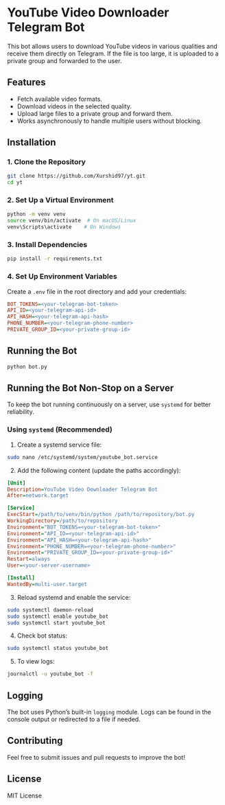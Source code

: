 # YouTube Video Downloader Telegram Bot

This bot allows users to download YouTube videos in various qualities and receive them directly on Telegram. If the file is too large, it is uploaded to a private group and forwarded to the user.

## Features

- Fetch available video formats.
- Download videos in the selected quality.
- Upload large files to a private group and forward them.
- Works asynchronously to handle multiple users without blocking.

## Installation

### 1. Clone the Repository

```sh
git clone https://github.com/Xurshid97/yt.git
cd yt
```

### 2. Set Up a Virtual Environment

```sh
python -m venv venv
source venv/bin/activate  # On macOS/Linux
venv\Scripts\activate    # On Windows
```

### 3. Install Dependencies

```sh
pip install -r requirements.txt
```

### 4. Set Up Environment Variables

Create a `.env` file in the root directory and add your credentials:

```ini
BOT_TOKENS=<your-telegram-bot-token>
API_ID=<your-telegram-api-id>
API_HASH=<your-telegram-api-hash>
PHONE_NUMBER=<your-telegram-phone-number>
PRIVATE_GROUP_ID=<your-private-group-id>
```

## Running the Bot

```sh
python bot.py
```

## Running the Bot Non-Stop on a Server

To keep the bot running continuously on a server, use `systemd` for better reliability.

### Using `systemd` (Recommended)

1. Create a systemd service file:

```sh
sudo nano /etc/systemd/system/youtube_bot.service
```

2. Add the following content (update the paths accordingly):

```ini
[Unit]
Description=YouTube Video Downloader Telegram Bot
After=network.target

[Service]
ExecStart=/path/to/venv/bin/python /path/to/repository/bot.py
WorkingDirectory=/path/to/repository
Environment="BOT_TOKENS=<your-telegram-bot-token>"
Environment="API_ID=<your-telegram-api-id>"
Environment="API_HASH=<your-telegram-api-hash>"
Environment="PHONE_NUMBER=<your-telegram-phone-number>"
Environment="PRIVATE_GROUP_ID=<your-private-group-id>"
Restart=always
User=<your-server-username>

[Install]
WantedBy=multi-user.target
```

3. Reload systemd and enable the service:

```sh
sudo systemctl daemon-reload
sudo systemctl enable youtube_bot
sudo systemctl start youtube_bot
```

4. Check bot status:

```sh
sudo systemctl status youtube_bot
```

5. To view logs:

```sh
journalctl -u youtube_bot -f
```

## Logging

The bot uses Python’s built-in `logging` module. Logs can be found in the console output or redirected to a file if needed.

## Contributing

Feel free to submit issues and pull requests to improve the bot!

## License

MIT License

